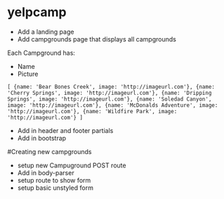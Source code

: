 # yelpcamp

* Add a landing page
* Add campgrounds page that displays all campgrounds

Each Campground has:
* Name
* Picture

`[
  {name: 'Bear Bones Creek', image: 'http://imageurl.com'},
  {name: 'Cherry Springs', image: 'http://imageurl.com'},
  {name: 'Dripping Springs', image: 'http://imageurl.com'},
  {name: 'Soledad Canyon', image: 'http://imageurl.com'},
  {name: 'McDonalds Adventure', image: 'http://imageurl.com'},
  {name: 'Wildfire Park', image: 'http://imageurl.com'}
]`

* Add in header and footer partials
* Add in bootstrap

#Creating new campgrounds

* setup new Campuground POST route
* Add in body-parser
* setup route to show form
* setup basic unstyled form
